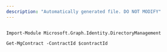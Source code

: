 ```yaml
---
description: "Automatically generated file. DO NOT MODIFY"
---
```


```powershellv1

Import-Module Microsoft.Graph.Identity.DirectoryManagement

Get-MgContract -ContractId $contractId

```